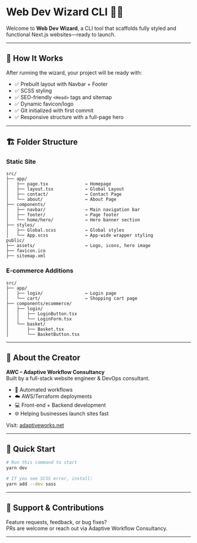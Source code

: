 # Web Dev Wizard CLI 🧙‍♂️

Welcome to **Web Dev Wizard**, a CLI tool that scaffolds fully styled and functional Next.js websites—ready to launch.

---

## 🔧 How It Works

After running the wizard, your project will be ready with:

- ✅ Prebuilt layout with Navbar + Footer
- ✅ SCSS styling
- ✅ SEO-friendly `<Head>` tags and sitemap
- ✅ Dynamic favicon/logo
- ✅ Git initialized with first commit
- ✅ Responsive structure with a full-page hero

---

## 🏗️ Folder Structure

### Static Site
```
src/
├── app/
│   ├── page.tsx              → Homepage
│   ├── layout.tsx            → Global Layout
│   ├── contact/              → Contact Page
│   └── about/                → About Page
├── components/
│   ├── navbar/               → Main navigation bar
│   ├── footer/               → Page footer
│   └── home/hero/            → Hero banner section
├── styles/
│   ├── Global.scss           → Global styles
│   └── App.scss              → App-wide wrapper styling
public/
├── assets/                   → Logo, icons, hero image
├── favicon.ico
├── sitemap.xml
```

### E-commerce Additions
```
src/
├── app/
│   ├── login/                → Login page
│   └── cart/                 → Shopping cart page
├── components/ecommerce/
│   ├── login/
│   │   ├── LoginButton.tsx
│   │   └── LoginForm.tsx
│   └── basket/
│       ├── Basket.tsx
│       └── BasketButton.tsx
```

---

## 👤 About the Creator

**AWC – Adaptive Workflow Consultancy**  
Built by a full-stack website engineer & DevOps consultant.

- 🔁 Automated workflows
- ☁️ AWS/Terraform deployments
- 💻 Front-end + Backend development
- 🌐 Helping businesses launch sites fast

Visit: [adaptiveworks.net](https://adaptiveworks.net)

---

## 🚀 Quick Start

```bash
# Run this command to start
yarn dev
```

```bash
# If you see SCSS error, install:
yarn add --dev sass
```

---

## 🧪 Support & Contributions

Feature requests, feedback, or bug fixes?  
PRs are welcome or reach out via Adaptive Workflow Consultancy.

---